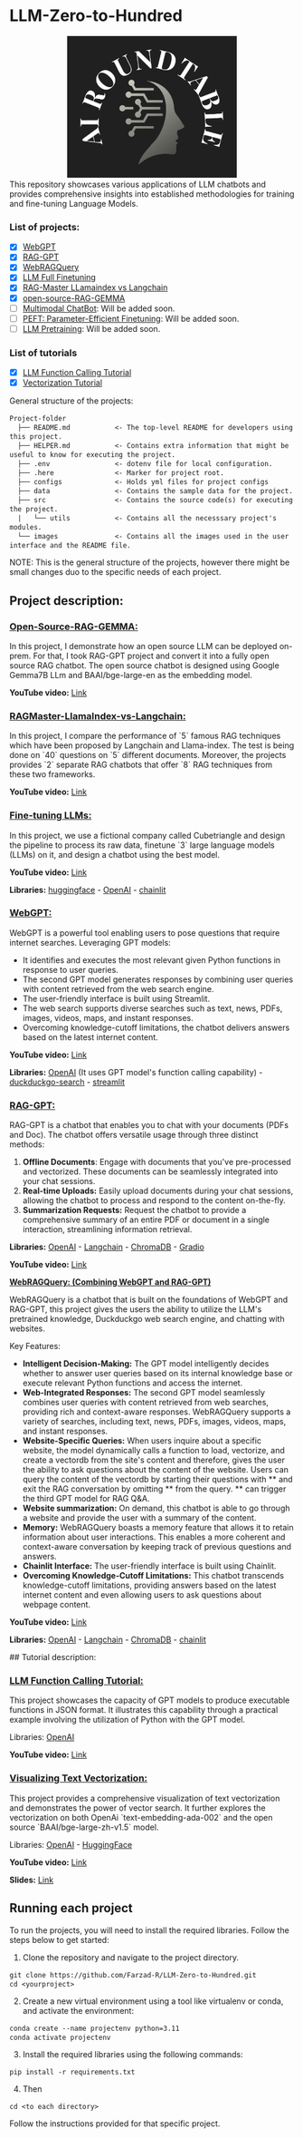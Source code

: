 # LLM-Zero-to-Hundred

<div align="center">
  <img src="logo/AI_RT.png" alt="CAIS" width="300" height="250">
</div>
This repository showcases various applications of LLM chatbots and provides comprehensive insights into established methodologies for training and fine-tuning Language Models.

### List of projects:
- [x] [WebGPT](#WebGPT)
- [x] [RAG-GPT](#RAG-GPT)
- [x] [WebRAGQuery](#WebRAGQuery)
- [x] [LLM Full Finetuning](#Fine-tuning-LLMs)
- [x] [RAG-Master LLamaindex vs Langchain](RAGMaster)
- [x] [open-source-RAG-GEMMA](#Open-Source-RAG-GEMMA)
- [ ] [Multimodal ChatBot](#Multimodal-ChatBot): Will be added soon.
- [ ] [PEFT: Parameter-Efficient Finetuning](coming-soon): Will be added soon.
- [ ] [LLM Pretraining](coming-soon): Will be added soon.

### List of tutorials
- [x] [LLM Function Calling Tutorial](#LLM-function-calling-tutorial)
- [x] [Vectorization Tutorial](#Vectorization-Tutorial)

General structure of the projects:

```
Project-folder
  ├── README.md           <- The top-level README for developers using this project.
  ├── HELPER.md           <- Contains extra information that might be useful to know for executing the project.
  ├── .env                <- dotenv file for local configuration.
  ├── .here               <- Marker for project root.
  ├── configs             <- Holds yml files for project configs
  ├── data                <- Contains the sample data for the project.
  ├── src                 <- Contains the source code(s) for executing the project.
  |   └── utils           <- Contains all the necesssary project's modules. 
  └── images              <- Contains all the images used in the user interface and the README file. 
```
NOTE: This is the general structure of the projects, however there might be small changes duo to the specific needs of each project.

## Project description:
<!-- ====================================== -->
<!-- Open-Source-RAG-GEMMA -->
<!-- ====================================== -->
<a id="Open-Source-RAG-GEMMA"></a>
<h3><a style=" white-space:nowrap; " href="https://github.com/Farzad-R/LLM-Zero-to-Hundred/tree/master/Open-Source-RAG-GEMMA"><b>Open-Source-RAG-GEMMA:</b></a></h3>
<p>
In this project, I demonstrate how an open source LLM can be deployed on-prem. For that, I took RAG-GPT project and convert it into a fully open source RAG chatbot. The open source chatbot is designed using Google Gemma7B LLm and BAAI/bge-large-en as the embedding model.

**YouTube video:** [Link](https://youtu.be/6dyz2M_UWLw?si=phnTb9GRPx8RXFYp)
<!-- ====================================== -->
<!-- RAGMaster -->
<!-- ====================================== -->
<a id="RAGMaster"></a>
<h3><a style=" white-space:nowrap; " href="https://github.com/Farzad-R/LLM-Zero-to-Hundred/tree/master/RAGMaster-LlamaIndex-vs-Langchain"><b>RAGMaster-LlamaIndex-vs-Langchain:</b></a></h3>
<p>
In this project, I compare the performance of `5` famous RAG techniques which have been proposed by Langchain and Llama-index. The test is being done on `40` questions on `5` different documents. Moreover, the projects provides `2` separate RAG chatbots that offer `8` RAG techniques from these two frameworks.

**YouTube video:** [Link](https://www.youtube.com/watch?v=nze2ZFj7FCk&lc=UgxmsrbI9fLWmkgvD3N4AaABAg)
</p>
<!-- ====================================== -->
<!-- Fine-tuning LLMs -->
<!-- ====================================== -->
<a id="Fine-tuning-LLMs"></a>

<h3><a style=" white-space:nowrap; " href="https://github.com/Farzad-R/LLM-Zero-to-Hundred/tree/master/LLM-Fine-Tuning"><b>Fine-tuning LLMs:</b></a></h3>
<p>
In this project, we use a fictional company called Cubetriangle and design the pipeline to process its raw data, finetune `3` large language models (LLMs) on it, and design a chatbot using the best model.

**YouTube video:** [Link](https://www.youtube.com/watch?v=_g4o21A6AY8&t=1154s)

**Libraries:** [huggingface](https://pypi.org/project/duckduckgo-search/) - [OpenAI](https://platform.openai.com/docs/models/overview) - [chainlit](https://docs.chainlit.io/get-started/overview)

</p>
<!-- ====================================== -->
<!-- WebGPT -->
<!-- ====================================== -->
<a id="WebGPT"></a>
<h3><a style=" white-space:nowrap; " href="https://github.com/Farzad-R/LLM-Zero-to-Hundred/tree/master/WebGPT"><b>WebGPT:</b></a></h3>
<p>
WebGPT is a powerful tool enabling users to pose questions that require internet searches. Leveraging GPT models:

* It identifies and executes the most relevant given Python functions in response to user queries. 
* The second GPT model generates responses by combining user queries with content retrieved from the web search engine. 
* The user-friendly interface is built using Streamlit.
* The web search supports diverse searches such as text, news, PDFs, images, videos, maps, and instant responses. 
* Overcoming knowledge-cutoff limitations, the chatbot delivers answers based on the latest internet content.

**YouTube video:** [Link](https://www.youtube.com/watch?v=55bztmEzAYU&t=739s)

**Libraries:** [OpenAI](https://platform.openai.com/docs/models/overview) (It uses GPT model's function calling capability) - [duckduckgo-search](https://pypi.org/project/duckduckgo-search/) - [streamlit](https://docs.streamlit.io/)
</p>

<!-- ====================================== -->
<!-- RAG-GPT -->
<!-- ====================================== -->
<a id="RAG-GPT"></a>
<h3><a style=" white-space:nowrap; " href="https://github.com/Farzad-R/LLM-Zero-to-Hundred/tree/master/RAG-GPT"><b>RAG-GPT:</b></a></h3>
<p>
RAG-GPT is a chatbot that enables you to chat with your documents (PDFs and Doc). The chatbot offers versatile usage through three distinct methods:

1. **Offline Documents**: Engage with documents that you've pre-processed and vectorized. These documents can be seamlessly integrated into your chat sessions.
2. **Real-time Uploads:** Easily upload documents during your chat sessions, allowing the chatbot to process and respond to the content on-the-fly.
3. **Summarization Requests:** Request the chatbot to provide a comprehensive summary of an entire PDF or document in a single interaction, streamlining information retrieval.

**Libraries:** [OpenAI](https://platform.openai.com/docs/models/overview) - [Langchain](https://python.langchain.com/docs/get_started/quickstart) - [ChromaDB](https://www.trychroma.com/) - [Gradio](https://www.gradio.app/guides/quickstart) 

**YouTube video:** [Link](https://www.youtube.com/watch?v=1FERFfut4Uw&t=3s)
</p>
<!-- ====================================== -->
<!-- WebRAGQuery -->
<!-- ====================================== -->
<a id="WebRAGQuery"></a>
<a style=" white-space:nowrap; " href="https://github.com/Farzad-R/LLM-Zero-to-Hundred/tree/master/WebRAGQuery"><b>WebRAGQuery: (Combining WebGPT and RAG-GPT)</b></a>
<p>
WebRAGQuery is a chatbot that is built on the foundations of WebGPT and RAG-GPT, this project gives the users the ability to utilize the LLM's pretrained knowledge, Duckduckgo web search engine, and chatting with websites.

Key Features:</br>

* **Intelligent Decision-Making:** The GPT model intelligently decides whether to answer user queries based on its internal knowledge base or execute relevant Python functions and access the internet.
* **Web-Integrated Responses:** The second GPT model seamlessly combines user queries with content retrieved from web searches, providing rich and context-aware responses. WebRAGQuery supports a variety of searches, including text, news, PDFs, images, videos, maps, and instant responses.
* **Website-Specific Queries:** When users inquire about a specific website, the model dynamically calls a function to load, vectorize, and create a vectordb from the site's content and therefore, gives the user the ability to ask questions about the content of the website. Users can query the content of the vectordb by starting their questions with ** and exit the RAG conversation by omitting ** from the query. ** can trigger the third GPT model for RAG Q&A.
* **Website summarization:** On demand, this chatbot is able to go through a website and provide the user with a summary of the content.
* **Memory:** WebRAGQuery boasts a memory feature that allows it to retain information about user interactions. This enables a more coherent and context-aware conversation by keeping track of previous questions and answers.
* **Chainlit Interface:** The user-friendly interface is built using Chainlit.
* **Overcoming Knowledge-Cutoff Limitations:** This chatbot transcends knowledge-cutoff limitations, providing answers based on the latest internet content and even allowing users to ask questions about webpage content.

**YouTube video:** [Link](https://www.youtube.com/watch?v=KoWjy5PZdX0&t=266s)

**Libraries:** [OpenAI](https://platform.openai.com/docs/models/overview) - [Langchain](https://python.langchain.com/docs/get_started/quickstart) - [ChromaDB](https://www.trychroma.com/) - [chainlit](https://docs.chainlit.io/get-started/overview)
</p>
## Tutorial description:
<!-- -------------------------------------- -->
<!-- LLM-function-calling-tutorial -->
<!-- -------------------------------------- -->
<a id="LLM-function-calling-tutorial"></a>
<h3><a style=" white-space:nowrap; " href="https://github.com/Farzad-R/LLM-Zero-to-Hundred/tree/master/tutorials/LLM-function-calling-tutorial"><b>LLM Function Calling Tutorial:</b></a></h3>
<p>

This project showcases the capacity of GPT models to produce executable functions in JSON format. It illustrates this capability through a practical example involving the utilization of Python with the GPT model.

Libraries: [OpenAI](https://platform.openai.com/docs/models/overview)

**YouTube video:** [Link](https://www.youtube.com/watch?v=P3bNGBTDiKM&t=3s)
</p>
<!-- -------------------------------------- -->
<!-- LLM-function-calling-tutorial -->
<!-- -------------------------------------- -->
<a id="Vectorization-Tutorial"></a>
<h3><a style=" white-space:nowrap; " href="https://github.com/Farzad-R/LLM-Zero-to-Hundred/tree/master/tutorials/vectorization_tutorial"><b>Visualizing Text Vectorization:</b></a></h3>
<p>
This project provides a comprehensive visualization of text vectorization and demonstrates the power of vector search. It further explores the vectorization on both OpenAi `text-embedding-ada-002` and the open source `BAAI/bge-large-zh-v1.5` model.

Libraries: [OpenAI](https://platform.openai.com/docs/models/overview) - [HuggingFace](https://huggingface.co/BAAI/bge-large-zh-v1.5)

**YouTube video:** [Link](https://www.youtube.com/watch?v=sxBr_afsvb0&t=454s)
</p>

**Slides:** [Link](https://github.com/Farzad-R/LLM-Zero-to-Hundred/blob/master/presentation/slides.pdf)

## Running each project
To run the projects, you will need to install the required libraries. Follow the steps below to get started:

1. Clone the repository and navigate to the project directory.
```
git clone https://github.com/Farzad-R/LLM-Zero-to-Hundred.git
cd <yourproject>
```
2. Create a new virtual environment using a tool like virtualenv or conda, and activate the environment:
```
conda create --name projectenv python=3.11
conda activate projectenv
```
3. Install the required libraries using the following commands:
```
pip install -r requirements.txt
```
4. Then
```
cd <to each directory>
```
Follow the instructions provided for that specific project.


